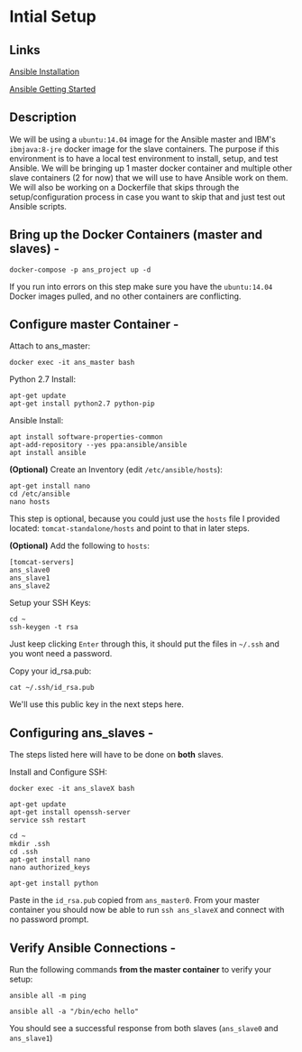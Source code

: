 # Intial Setup

## Links

[Ansible Installation](https://docs.ansible.com/ansible/latest/installation_guide/intro_installation.html#installation-guide)

[Ansible Getting Started](https://docs.ansible.com/ansible/latest/user_guide/intro_getting_started.html)

## Description

We will be using a `ubuntu:14.04` image for the Ansible master and IBM's `ibmjava:8-jre` docker image for the slave containers.  The purpose if this environment is to have a local test environment to install, setup, and test Ansible.  We will be bringing up 1 master docker container and multiple other slave containers (2 for now) that we will use to have Ansible work on them.  We will also be working on a Dockerfile that skips through the setup/configuration process in case you want to skip that and just test out Ansible scripts.

## Bring up the Docker Containers (master and slaves) -

    docker-compose -p ans_project up -d

If you run into errors on this step make sure you have the `ubuntu:14.04` Docker images pulled, and no other containers are conflicting.

## Configure master Container - 

Attach to ans_master:

    docker exec -it ans_master bash

Python 2.7 Install:

    apt-get update
    apt-get install python2.7 python-pip

Ansible Install:

    apt install software-properties-common
    apt-add-repository --yes ppa:ansible/ansible
    apt install ansible

**(Optional)** Create an Inventory (edit `/etc/ansible/hosts`):

    apt-get install nano
    cd /etc/ansible
    nano hosts

This step is optional, because you could just use the `hosts` file I provided located: `tomcat-standalone/hosts` and point to that in later steps.

**(Optional)** Add the following to `hosts`:

    [tomcat-servers]
    ans_slave0
    ans_slave1
    ans_slave2

Setup your SSH Keys:

    cd ~
    ssh-keygen -t rsa

Just keep clicking `Enter` through this, it should put the files in `~/.ssh` and you wont need a password.

Copy your id_rsa.pub:

    cat ~/.ssh/id_rsa.pub

We'll use this public key in the next steps here.

## Configuring ans_slaves - 

The steps listed here will have to be done on **both** slaves.

Install and Configure SSH:

    docker exec -it ans_slaveX bash

    apt-get update
    apt-get install openssh-server
    service ssh restart

    cd ~
    mkdir .ssh
    cd .ssh
    apt-get install nano
    nano authorized_keys

    apt-get install python

Paste in the `id_rsa.pub` copied from `ans_master0`.
From your master container you should now be able to run `ssh ans_slaveX` and connect with no password prompt.

## Verify Ansible Connections -

Run the following commands **from the master container** to verify your setup:

    ansible all -m ping

    ansible all -a "/bin/echo hello"

You should see a successful response from both slaves (`ans_slave0` and `ans_slave1`)
